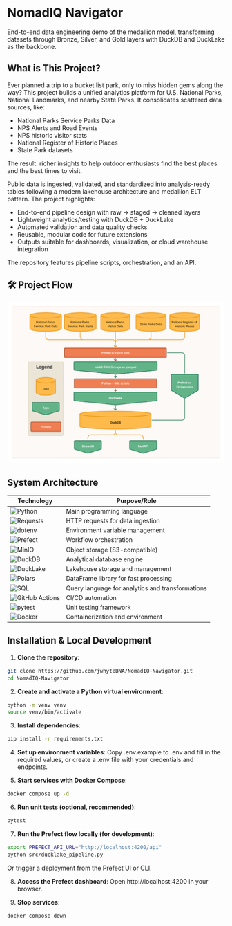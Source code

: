 # NomadIQ Navigator
End-to-end data engineering demo of the medallion model, transforming datasets through Bronze, Silver, and Gold layers with DuckDB and DuckLake as the backbone.

## What is This Project?
Ever planned a trip to a bucket list park, only to miss hidden gems along the way? This project builds a unified analytics platform for U.S. National Parks, National Landmarks, and nearby State Parks. It consolidates scattered data sources, like:

- National Parks Service Parks Data
- NPS Alerts and Road Events
- NPS historic visitor stats
- National Register of Historic Places
- State Park datasets

 The result: richer insights to help outdoor enthusiasts find the best places and the best times to visit.

Public data is ingested, validated, and standardized into analysis-ready tables following a modern lakehouse architecture and medallion ELT pattern. The project highlights:

- End-to-end pipeline design with raw → staged → cleaned layers  
- Lightweight analytics/testing with DuckDB + DuckLake  
- Automated validation and data quality checks  
- Reusable, modular code for future extensions  
- Outputs suitable for dashboards, visualization, or cloud warehouse integration  

The repository features pipeline scripts, orchestration, and an API. 

## 🛠️ Project Flow

![Architecture Diagram](docs/NomadiqNavigatorFlow.png)

## System Architecture

|Technology | Purpose/Role |
|-------------|--------------|
| ![Python](https://img.shields.io/badge/Python-3776AB?style=for-the-badge&logo=python&logoColor=white)| Main programming language|
| ![Requests](https://img.shields.io/badge/Requests-34495E?style=for-the-badge)| HTTP requests for data ingestion|
| ![dotenv](https://img.shields.io/badge/dotenv-F1C40F?style=for-the-badge)| Environment variable management|
| ![Prefect](https://img.shields.io/badge/Prefect-212121?style=for-the-badge&logo=prefect&logoColor=white)| Workflow orchestration|
| ![MinIO](https://img.shields.io/badge/MinIO-E67E22?style=for-the-badge&logo=minio&logoColor=white)| Object storage (S3-compatible)|
| ![DuckDB](https://img.shields.io/badge/DuckDB-FF5733?style=for-the-badge)| Analytical database engine|
| ![DuckLake](https://img.shields.io/badge/DuckLake-00BFFF?style=for-the-badge)| Lakehouse storage and management|
| ![Polars](https://img.shields.io/badge/Polars-8E44AD?style=for-the-badge)| DataFrame library for fast processing |
| ![SQL](https://img.shields.io/badge/SQL-E74C3C?style=for-the-badge&logo=postgresql&logoColor=white) | Query language for analytics and transformations |
| ![GitHub Actions](https://img.shields.io/badge/GitHub%20Actions-2088FF?style=for-the-badge&logo=githubactions&logoColor=white)| CI/CD automation|
| ![pytest](https://img.shields.io/badge/pytest-27AE60?style=for-the-badge)| Unit testing framework|
| ![Docker](https://img.shields.io/badge/Docker-2496ED?style=for-the-badge&logo=docker&logoColor=white)| Containerization and environment|


## Installation & Local Development
1. **Clone the repository**:
``` bash
git clone https://github.com/jwhyteBNA/NomadIQ-Navigator.git
cd NomadIQ-Navigator
```

2. **Create and activate a Python virtual environment**:
``` bash
python -m venv venv
source venv/bin/activate
```

3. **Install dependencies**:
``` bash
pip install -r requirements.txt
```

4. **Set up environment variables**:
Copy .env.example to .env and fill in the required values, or create a .env file with your credentials and endpoints.

5. **Start services with Docker Compose**:
``` bash
docker compose up -d
```

6. **Run unit tests (optional, recommended)**:
``` bash
pytest
```

7. **Run the Prefect flow locally (for development)**:
``` bash
export PREFECT_API_URL="http://localhost:4200/api"
python src/ducklake_pipeline.py
```
Or trigger a deployment from the Prefect UI or CLI.

8. **Access the Prefect dashboard**:
Open http://localhost:4200 in your browser.

9. **Stop services**:
``` bash
docker compose down
```